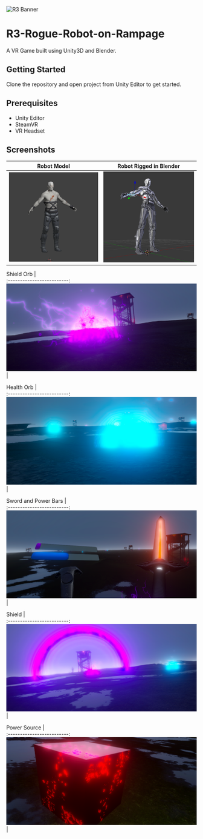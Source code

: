 ![R3 Banner](Screenshots/ROBOT.png?raw=true "Banner")
# R3-Rogue-Robot-on-Rampage
A VR Game built using Unity3D and Blender.

## Getting Started
Clone the repository and open project from Unity Editor to get started.

## Prerequisites
* Unity Editor
* SteamVR
* VR Headset

## Screenshots
Robot Model                |  Robot Rigged in Blender       
:-------------------------:|:-------------------------:
![R3](Screenshots/robot.PNG?raw=true "R3") |![R3](Screenshots/rig.PNG?raw=true "R3")

Shield Orb     |        
:-------------------------:
![R3](Screenshots/purpleorb.PNG?raw=true "R3") |

Health Orb     |        
:-------------------------:
![R3](Screenshots/blueorb.PNG?raw=true "R3") |

Sword and Power Bars     |        
:-------------------------:
![R3](Screenshots/sword.PNG?raw=true "R3") |

Shield    |        
:-------------------------:
![R3](Screenshots/shield.PNG?raw=true "R3") |

Power Source     |        
:-------------------------:
![R3](Screenshots/powersource.PNG?raw=true "R3") |
